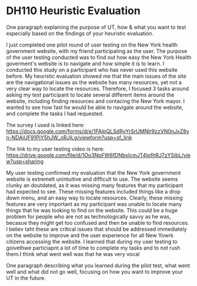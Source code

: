 # DH110 Heuristic Evaluation


One paragraph explaining the purpose of UT, how & what you want to test especially based on the findings of your heuristic evaluation. 

I just completed one pilot round of user testing on the New York health government website, with my friend participating as the user. The purpose of the user testing conducted was to find out how easy the New York Health goverment's website is to navigate and how simple it is to learn. I conducted this study on a participant who has never used this website before. My heuristic evaluation showed me that the main issues of the site are the navigational issues as the website has many resources, yet not a very clear way to locate the resources. Therefore, I focused 3 tasks around asking my test participant to locate several different items around the website, including finding resources and contacing the New York mayor. I wanted to see how fast he would be able to navigate around the website, and complete the tasks I had requested. 

The survey I used is linked here: https://docs.google.com/forms/d/e/1FAIpQLSdRyYrSrUMNlr9zzVN0nJxZ8yn-NDAiUF91PiY5hJW_oRJjLg/viewform?usp=sf_link

The link to my user testing video is here: https://drive.google.com/file/d/1Oo3NpFW6fDNbxlcmJT4lpfhRJ7zYSibL/view?usp=sharing

My user testing confirmed my evaluation that the New York government website is extremelt unintuitive and difficult to use. The website seems clunky an doutdated, as it was missing many features that my participant had expected to see. These missing features included things like a drop down menu, and an easy way to locate resources. Clearly, these missing features are very important as my participant was unable to locate many things that he was looking to find on the website. This could be a huge problem for people who are not as technologically savvy as he was, becasue they might get too confused and then be unable to find resources. I believ taht these are critical issues that should be addressed immediately on the website to improve and the user experience for all New Yowrk citizens accessing the website. I learned that during my user testing to goivethwe particiapnt a lot of time to complete my tasks and to not rush them.I think what went well was that he was very vocal


One paragraph describing what you learned during the pilot test, what went well and what did not go well, focusing on how you want to improve your UT in the future.
